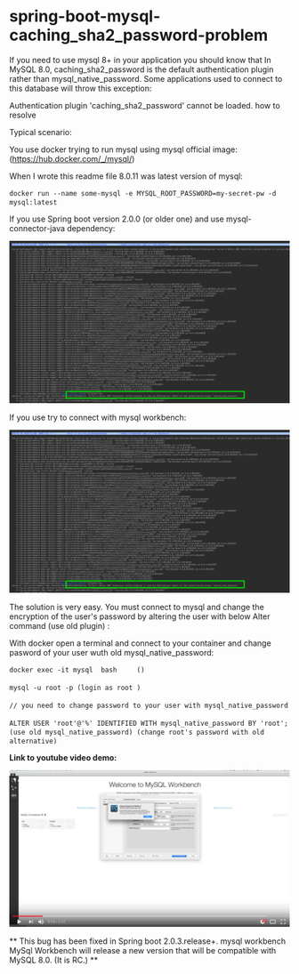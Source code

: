 # spring-boot-mysql-caching_sha2_password-problem

If you need to use mysql 8+ in your application you should know that In MySQL 8.0, caching_sha2_password is the default authentication plugin rather than mysql_native_password. Some applications used to connect to this database will throw this exception:

Authentication plugin 'caching_sha2_password' cannot be loaded. how to resolve

Typical scenario:

You use docker trying to run mysql using mysql official image: (https://hub.docker.com/_/mysql/)

When I wrote this readme file 8.0.11 was latest version of mysql:

```
docker run --name some-mysql -e MYSQL_ROOT_PASSWORD=my-secret-pw -d mysql:latest
```



If you use Spring boot version 2.0.0 (or older one) and use mysql-connector-java dependency:


![Spring boot connection problem](https://github.com/cristianprofile/spring-boot-mysql-caching_sha2_password-problem/blob/master/boot_problem.png?raw=true "Spring boot connection problem")


If you use try to connect with mysql workbench:


![Mysql workbench problem](https://github.com/cristianprofile/spring-boot-mysql-caching_sha2_password-problem/blob/master/boot_problem.png?raw=true "Mysql workbench problem")


The solution is very easy. You must connect to mysql and change the encryption of the user's password by altering the user with below Alter command (use old plugin) :

With docker open a terminal and connect to your container and change pasword of your user wuth old mysql_native_password:


```
docker exec -it mysql  bash     ()

mysql -u root -p (login as root )

// you need to change password to your user with mysql_native_password

ALTER USER 'root'@'%' IDENTIFIED WITH mysql_native_password BY 'root'; (use old mysql_native_password) (change root's password with old alternative)

```


**Link to youtube video demo:**

[![Video DEMO](https://github.com/cristianprofile/spring-boot-mysql-caching_sha2_password-problem/blob/master/youtube-screen.png?raw=true)](https://youtu.be/vOUMmsHlMcY)


** This bug has been fixed in Spring boot 2.0.3.release+. mysql workbench MySql Workbench will release  a new version that will be  compatible with MySQL 8.0. (It is RC.) **




